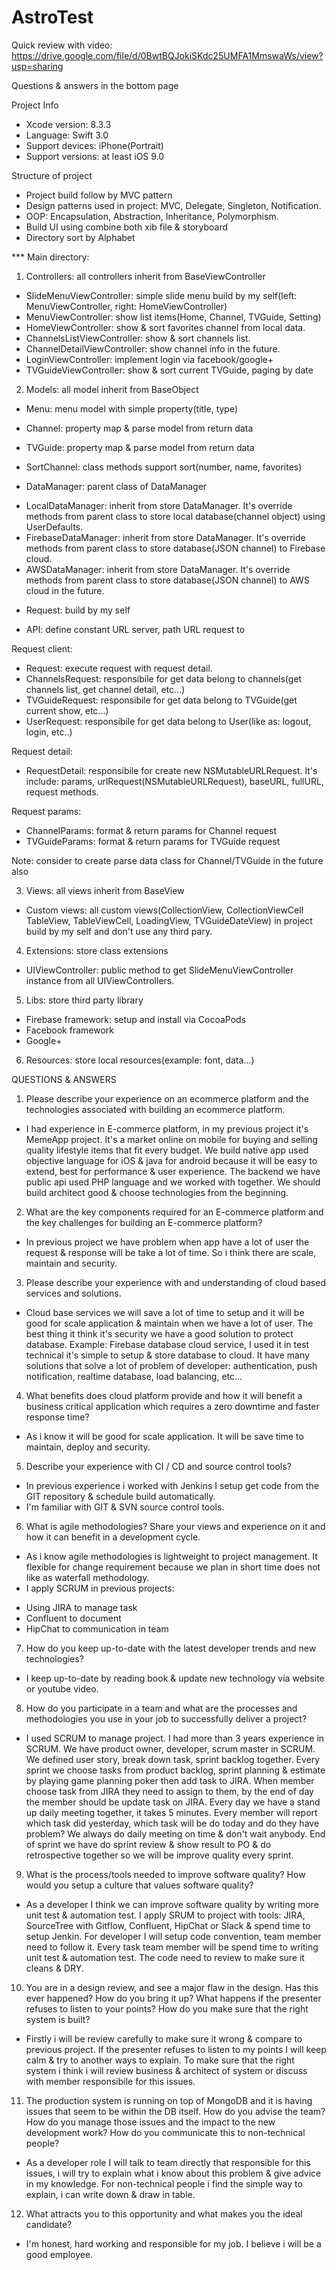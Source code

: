 # AstroTest

Quick review with video: https://drive.google.com/file/d/0BwtBQJokiSKdc25UMFA1MmswaWs/view?usp=sharing

Questions & answers in the bottom page

Project Info
+ Xcode version: 8.3.3
+ Language: Swift 3.0
+ Support devices: iPhone(Portrait)
+ Support versions: at least iOS 9.0

Structure of project
+ Project build follow by MVC pattern
+ Design patterns used in project: MVC, Delegate, Singleton, Notification.
+ OOP: Encapsulation, Abstraction, Inheritance, Polymorphism.
+ Build UI using combine both xib file & storyboard
+ Directory sort by Alphabet

*** Main directory:
1. Controllers: all controllers inherit from BaseViewController
- SlideMenuViewController: simple slide menu build by my self(left: MenuViewController, right: HomeViewController)
- MenuViewController: show list items(Home, Channel, TVGuide, Setting)
- HomeViewController: show & sort favorites channel from local data.
- ChannelsListViewController: show & sort channels list. 
- ChannelDetailViewController: show channel info in the future.
- LoginViewController: implement login via facebook/google+
- TVGuideViewController: show & sort current TVGuide, paging by date

2. Models: all model inherit from BaseObject
+ Menu: menu model with simple property(title, type)
+ Channel: property map & parse model from return data
+ TVGuide: property map & parse model from return data
+ SortChannel: class methods support sort(number, name, favorites)

+ DataManager: parent class of DataManager
- LocalDataManager: inherit from store DataManager. It's override methods from parent class to store local database(channel object) using UserDefaults.
- FirebaseDataManager: inherit from store DataManager. It's override methods from parent class to store database(JSON channel) to Firebase cloud.
- AWSDataManager: inherit from store DataManager. It's override methods from parent class to store database(JSON channel) to AWS cloud in the future.

+ Request: build by my self
- API: define constant URL server, path URL request to 

Request client:
- Request: execute request with request detail.
- ChannelsRequest: responsibile for get data belong to channels(get channels list, get channel detail, etc...)
- TVGuideRequest: responsibile for get data belong to TVGuide(get current show, etc...)
- UserRequest: responsibile for get data belong to User(like as: logout, login, etc..)

Request detail:
- RequestDetail: responsibile for create new NSMutableURLRequest. It's include: params, urlRequest(NSMutableURLRequest), baseURL, fullURL, request methods.

Request params:
- ChannelParams: format & return params for Channel request
- TVGuideParams: format & return params for TVGuide request

Note: consider to create parse data class for Channel/TVGuide in the future also

3. Views: all views inherit from BaseView
- Custom views: all custom views(CollectionView, CollectionViewCell TableView, TableViewCell, LoadingView, TVGuideDateView)
 in project build by my self and don't use any third pary.

4. Extensions: store class extensions
- UIViewController: public method to get SlideMenuViewController instance from all UIViewControllers.

5. Libs: store third party library
- Firebase framework: setup and install via CocoaPods
- Facebook framework
- Google+

6. Resources: store local resources(example: font, data...)



QUESTIONS & ANSWERS

1. Please describe your experience on an ecommerce platform and the technologies associated
with building an ecommerce platform.

+ I had experience in E-commerce platform, in my previous project it's MemeApp project. It's a market online on mobile for buying and selling quality lifestyle items that fit every budget. We build native app used objective language for iOS & java for android because it will be easy to extend, best for performance & user experience. The backend we have public api used PHP language and we worked with together. We should build architect good & choose technologies from the beginning.

2. What are the key components required for an E-commerce platform and the key challenges
for building an E-commerce platform?
+ In previous project we have problem when app have a lot of user the request & response will be take a lot of time. So i think there are scale, maintain and security.

3. Please describe your experience with and understanding of cloud based services and
solutions.

+ Cloud base services we will save a lot of time to setup and it will be good for scale application & maintain when we have a lot of user. The best thing it think it's security we have a good solution to protect database. Example: Firebase database cloud service, I used it in test technical it's simple to setup & store database to cloud. It have many solutions that solve a lot of problem of developer: authentication, push notification, realtime database, load balancing, etc...

4. What benefits does cloud platform provide and how it will benefit a business critical
application which requires a zero downtime and faster response time?

+ As i know it will be good for scale application. It will be save time to maintain, deploy and security.

5. Describe your experience with CI / CD and source control tools?

+ In previous experience i worked with Jenkins I setup get code from the GIT repository & schedule build automatically.
+ I'm familiar with GIT & SVN source control tools.

6. What is agile methodologies? Share your views and experience on it and how it can benefit
in a development cycle.

- As i know agile methodologies is lightweight to project management. It flexible for change requirement because we plan in short time does not like as waterfall methodology. 
- I apply SCRUM in previous projects:
+ Using JIRA to manage task
+ Confluent to document
+ HipChat to communication in team


7. How do you keep up-to-date with the latest developer trends and new technologies?
+ I keep up-to-date by reading book & update new technology via website or youtube video.

8. How do you participate in a team and what are the processes and methodologies you use in
your job to successfully deliver a project?

+ I used SCRUM to manage project. I had more than 3 years experience in SCRUM. We have product owner, developer, scrum master in SCRUM. We defined user story, break down task, sprint backlog together. Every sprint we choose tasks from product backlog, sprint planning & estimate by playing game planning poker then add task to JIRA. When member choose task from JIRA they need to assign to them, by the end of day the member should be update task on JIRA. Every day we have a stand up daily meeting together, it takes 5 minutes. Every member will report which task did yesterday, which task will be do today and do they have problem? We always do daily meeting on time & don't wait anybody. End of sprint we have do sprint review & show result to PO & do retrospective together so we will be improve quality every sprint.

9. What is the process/tools needed to improve software quality? How would you setup a
culture that values software quality?

+ As a developer I think we can improve software quality by writing more unit test & automation test. I apply SRUM to project with tools: JIRA, SourceTree with Gitflow, Confluent, HipChat or Slack & spend time to setup Jenkin. For developer I will setup code convention, team member need to follow it. Every task team member will be spend time to writing unit test & automation test. The code need to review to make sure it cleans & DRY.


10. You are in a design review, and see a major flaw in the design. Has this ever happened? How
do you bring it up? What happens if the presenter refuses to listen to your points? How do
you make sure that the right system is built?

+ Firstly i will be review carefully to make sure it wrong & compare to previous project. If the presenter refuses to listen to my points I will keep calm & try to another ways to explain. To make sure that the right system i think i will review business & architect of system or discuss with member responsibile for this issues.

11. The production system is running on top of MongoDB and it is having issues that seem to be
within the DB itself. How do you advise the team? How do you manage those issues and
the impact to the new development work? How do you communicate this to non-technical
people?

+ As a developer role I will talk to team directly that responsible for this issues, i will try to explain what i know about this problem & give advice in my knowledge. For non-technical people i find the simple way to explain, i can write down & draw in table.

12. What attracts you to this opportunity and what makes you the ideal candidate?

+ I'm honest, hard working and responsible for my job. I believe i will be a good employee.
